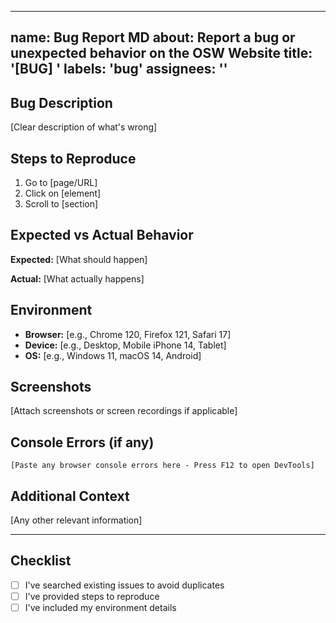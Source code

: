 
---
name: Bug Report MD
about: Report a bug or unexpected behavior on the OSW Website
title: '[BUG] '
labels: 'bug'
assignees: ''
---

## Bug Description
[Clear description of what's wrong]

## Steps to Reproduce
1. Go to [page/URL]
2. Click on [element]
3. Scroll to [section]

## Expected vs Actual Behavior
**Expected:** [What should happen]

**Actual:** [What actually happens]

## Environment
- **Browser:** [e.g., Chrome 120, Firefox 121, Safari 17]
- **Device:** [e.g., Desktop, Mobile iPhone 14, Tablet]
- **OS:** [e.g., Windows 11, macOS 14, Android]

## Screenshots
[Attach screenshots or screen recordings if applicable]

## Console Errors (if any)
```
[Paste any browser console errors here - Press F12 to open DevTools]
```

## Additional Context
[Any other relevant information]

---

## Checklist
- [ ] I've searched existing issues to avoid duplicates
- [ ] I've provided steps to reproduce
- [ ] I've included my environment details
